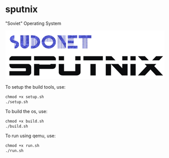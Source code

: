 # sputnix
"Soviet" Operating System 

![sputnix](./SPUTNIX.png)

To setup the build tools, use:
```
chmod +x setup.sh
./setup.sh
```

To build the os, use:
```
chmod +x build.sh
./build.sh
```

To run using qemu, use:
```
chmod +x run.sh
./run.sh
```